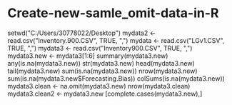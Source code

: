 # Create-new-samle_omit-data-in-R

setwd("C:/Users/30778022/Desktop")
mydata2 <- read.csv("Inventory.900.CSV", TRUE, ",")
mydata <- read.csv("LGv1.CSV", TRUE, ",")
mydata3 <- read.csv("Inventory900.CSV", TRUE, ",")
mydata3.new <- mydata3[1:6]
summary(mydata3.new)
any(is.na(mydata3.new))
str(mydata3.new)
head(mydata3.new)
tail(mydata3.new)
sum(is.na(mydata3.new))
nrow(mydata3.new)
sum(is.na(mydata3.new$Forecasting.Bias))
colSums(is.na(mydata3.new))
mydata3.clean <- na.omit(mydata3.new)
nrow(mydata3.clean)
mydata3.clean2 <- mydata3.new [complete.cases(mydata3.new),]
